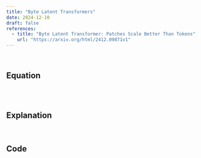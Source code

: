 ```yaml
---
title: "Byte Latent Transformers"
date: 2024-12-10
draft: false
references:
  - title: "Byte Latent Transformer: Patches Scale Better Than Tokens"
    url: "https://arxiv.org/html/2412.09871v1"  
---
```


<br>

## Equation

<br>

<br>

## Explanation

<br>

## Code